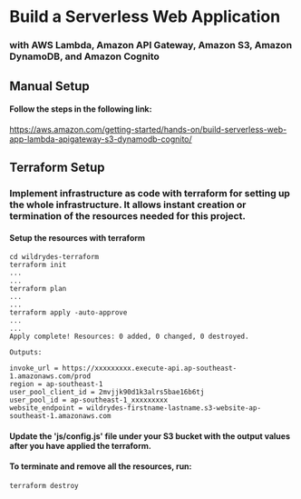 # Build a Serverless Web Application
### with AWS Lambda, Amazon API Gateway, Amazon S3, Amazon DynamoDB, and Amazon Cognito

## Manual Setup

#### Follow the steps in the following link:

https://aws.amazon.com/getting-started/hands-on/build-serverless-web-app-lambda-apigateway-s3-dynamodb-cognito/

## Terraform Setup
### Implement infrastructure as code with terraform for setting up the whole infrastructure. It allows instant creation or termination of the resources needed for this project.

#### Setup the resources with terraform

```
cd wildrydes-terraform
terraform init
...
...
terraform plan
...
...
terraform apply -auto-approve
...
...
Apply complete! Resources: 0 added, 0 changed, 0 destroyed.

Outputs:

invoke_url = https://xxxxxxxxx.execute-api.ap-southeast-1.amazonaws.com/prod
region = ap-southeast-1
user_pool_client_id = 2mvjjk90d1k3alrs5bae16b6tj
user_pool_id = ap-southeast-1_xxxxxxxxx
website_endpoint = wildrydes-firstname-lastname.s3-website-ap-southeast-1.amazonaws.com
```

#### Update the 'js/config.js' file under your S3 bucket with the output values after you have applied the terraform.


#### To terminate and remove all the resources, run:

```
terraform destroy
```